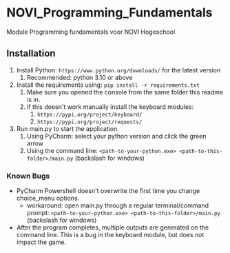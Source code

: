 # NOVI_Programming_Fundamentals
Module Programming fundamentals voor NOVI Hogeschool

## Installation
1. Install Python: ```https://www.python.org/downloads/``` for the latest version
   1. Recommended: python 3.10 or above
2. Install the requirements using: ```pip install -r requirements.txt```
   1. Make sure you opened the console from the same folder this readme is in.
   2. if this doesn't work manually install the keyboard modules:
      1. ```https://pypi.org/project/keyboard/```
      2. ```https://pypi.org/project/requests/```
3. Run main.py to start the application.
   1. Using PyCharm: select your python version and click the green arrow
   2. Using the command line: ```<path-to-your-python.exe> <path-to-this-folder>/main.py```  (backslash for windows)

### Known Bugs
* PyCharm Powershell doesn't overwrite the first time you change choice_menu options.
  * workaround: open main.py through a regular terminal/command prompt:
    ```<path-to-your-python.exe> <path-to-this-folder>/main.py``` (backslash for windows)
* After the program completes, multiple outputs are generated on the command line. 
This is a bug in the keyboard module, but does not impact the game.
